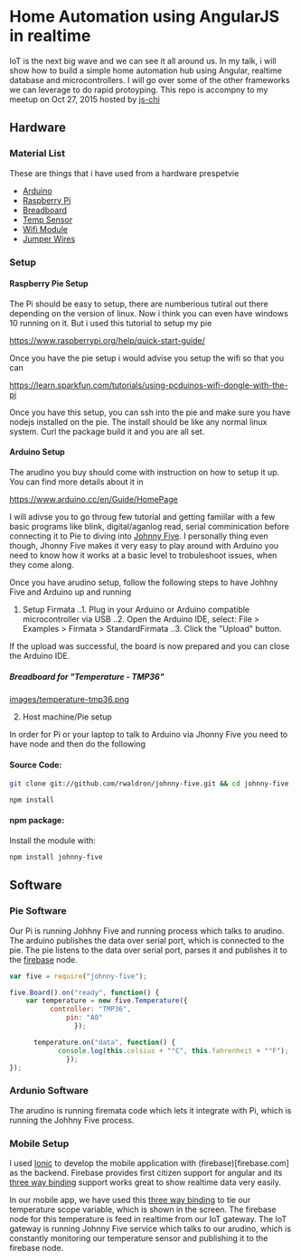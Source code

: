 # Home Automation using AngularJS in realtime 
 IoT is the next big wave and we can see it all around us. In my talk, i will show how to build a simple home automation hub using Angular, realtime database and microcontrollers. I will go over some of the other frameworks we can leverage to do rapid protoyping.
 This repo is accompny to my meetup on Oct 27, 2015 hosted by [js-chi](http://www.meetup.com/js-chi/events/225146363/)
## Hardware

### Material List
 These are things that i have used from a hardware prespetvie
* [Arduino](https://www.sparkfun.com/products/12757)
* [Raspberry Pi](https://www.sparkfun.com/products/12994)
* [Breadboard](https://www.sparkfun.com/products/12002)
* [Temp Sensor](https://www.sparkfun.com/products/10988)
* [Wifi Module](https://www.sparkfun.com/products/11713)
* [Jumper Wires](https://www.sparkfun.com/products/9194)

### Setup

#### Raspberry Pie Setup
The Pi should be easy to setup, there are numberious tutiral out there depending on the version of linux. Now i think you can even have windows 10 running on it. But i used this tutorial to setup my pie

https://www.raspberrypi.org/help/quick-start-guide/

Once you have the pie setup i would advise you setup the wifi so that you can 

https://learn.sparkfun.com/tutorials/using-pcduinos-wifi-dongle-with-the-pi

Once you have this setup, you can ssh into the pie and make sure you have nodejs installed on the pie. The install should be like any normal linux system. Curl the package build it and you are all set.

#### Arduino Setup

The arudino you buy should come with instruction on how to setup it up. You can find more details about it in 

https://www.arduino.cc/en/Guide/HomePage

I will adivse you to go throug few tutorial and getting famiilar with a few basic programs like blink, digital/aganlog read, serial comminication before connecting it to Pie to diving into [Johnny Five](http://johnny-five.io/). I personally thing even though, Jhonny Five makes it very easy to play around with Arduino you need to know how it works at a basic level to trobuleshoot issues, when they come along.

Once you have arudino setup, follow the following steps to have Johhny Five and Arduino up and running

1. Setup Firmata
..1. Plug in your Arduino or Arduino compatible microcontroller via USB
..2. Open the Arduino IDE, select: File > Examples > Firmata > StandardFirmata
..3. Click the "Upload" button.

If the upload was successful, the board is now prepared and you can close the Arduino IDE.

##### Breadboard for "Temperature - TMP36"
[images/temperature-tmp36.png](images/temperature-tmp36.png)


2. Host machine/Pie setup

In order for Pi or your laptop to talk to Arduino via Jhonny Five you need to have node and then do the following
#### Source Code:

``` bash
git clone git://github.com/rwaldron/johnny-five.git && cd johnny-five

npm install
```

#### npm package:

Install the module with:

```bash
npm install johnny-five
```
## Software
### Pie Software
Our Pi is running Johhny Five and running process which talks to arudino. The arduino publishes the data over serial port, which is connected to the pie. The pie listens to the data over serial port, parses it and publishes it to the [firebase](firebase.com) node.

```javascript
var five = require("johnny-five");

five.Board().on("ready", function() {
    var temperature = new five.Temperature({
          controller: "TMP36",
              pin: "A0"
                });

      temperature.on("data", function() {
            console.log(this.celsius + "°C", this.fahrenheit + "°F");
              });
});


```


### Ardunio Software
The arudino is running firemata code which lets it integrate with Pi, which is running the Johhny Five process.

### Mobile Setup
I used [Ionic](www.ionic.io) to develop the mobile application with (firebase)[firebase.com] as the backend. Firebase provides first citizen support for angular and its [three way binding](https://www.firebase.com/blog/2013-10-04-firebase-angular-data-binding.html) support works great to show realtime data very easily.

In our mobile app, we have used this [three way binding](https://www.firebase.com/blog/2013-10-04-firebase-angular-data-binding.html) to tie our temperature scope variable, which is shown in the screen. The firebase node for this temperature is feed in realtime from our IoT gateway. The IoT gateway is running Johnny Five service which talks to our arudino, which is constantly monitoring our temperature sensor and publishing it to the firebase node.


